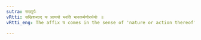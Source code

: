 ```yaml
---
sutra: सख्युर्यः
vRtti: सखिशब्दाद् यः प्रत्ययो भवति भावकर्मणोरर्थयोः ॥
vRtti_eng: The affix य comes in the sense of 'nature or action thereof', after the word सखि ॥

---
```

